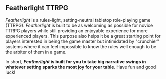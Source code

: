 ## Featherlight TTRPG

_Featherlight_ is a rules-light, setting-neutral tabletop role-playing game (TTRPG). _Featherlight_ is built to be as welcoming as possible for novice TTRPG players while still providing an enjoyable experience for more experienced players. This purpose also helps it be a great starting point for players interested in being the game master but intimidated by "crunchier" systems where it can feel impossible to know the rules well enough to be the arbiter of them in a game.

In short, **_Featherlight_ is built for you to take big narrative swings in whatever setting sparks the most joy for your table**. Have fun and good luck!
